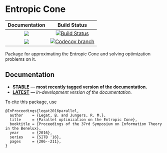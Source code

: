# Entropic Cone

| **Documentation** | **Build Status** |
|:-----------------:|:----------------:|
| [![][docs-stable-img]][docs-stable-url] | [![Build Status][build-img]][build-url] |
| [![][docs-latest-img]][docs-latest-url] | [![Codecov branch][codecov-img]][codecov-url] |

Package for approximating the Entropic Cone and solving optimization problems on it.

## Documentation

- [**STABLE**][docs-stable-url] &mdash; **most recently tagged version of the documentation.**
- [**LATEST**][docs-latest-url] &mdash; *in-development version of the documentation.*

To cite this package, use
```
@InProceedings{legat2016parallel,
  author    = {Legat, B. and Jungers, R. M.},
  title     = {Parallel optimization on the Entropic Cone},
  booktitle = {Proceedings of the 37rd Symposium on Information Theory in the Benelux},
  year      = {2016},
  series    = {SITB '16},
  pages     = {206--211},
}
```

[docs-stable-img]: https://img.shields.io/badge/docs-stable-blue.svg
[docs-latest-img]: https://img.shields.io/badge/docs-latest-blue.svg
[docs-stable-url]: https://blegat.github.io/EntropicCone.jl/stable
[docs-latest-url]: https://blegat.github.io/EntropicCone.jl/latest

[build-img]: https://travis-ci.org/blegat/EntropicCone.jl.svg?branch=master
[build-url]: https://travis-ci.org/blegat/EntropicCone.jl
[codecov-img]: http://codecov.io/github/blegat/EntropicCone.jl/coverage.svg?branch=master
[codecov-url]: http://codecov.io/github/blegat/EntropicCone.jl?branch=master
